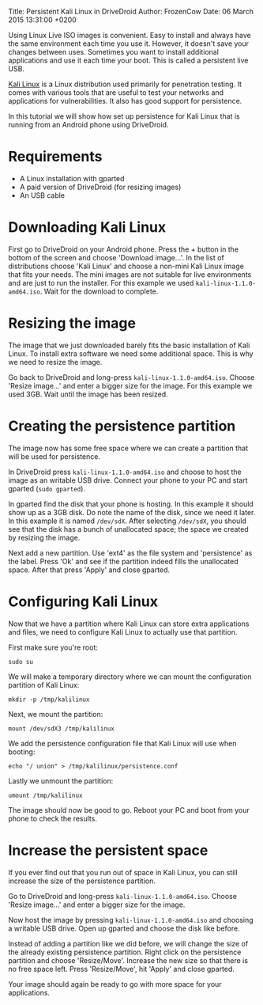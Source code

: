 Title: Persistent Kali Linux in DriveDroid
Author: FrozenCow
Date: 06 March 2015 13:31:00 +0200

Using Linux Live ISO images is convenient. Easy to install and always have the same environment each time you use it. However, it doesn't save your changes between uses. Sometimes you want to install additional applications and use it each time your boot. This is called a persistent live USB.

[Kali Linux](https://www.kali.org/) is a Linux distribution used primarily for penetration testing. It comes with various tools that are useful to test your networks and applications for vulnerabilities. It also has good support for persistence.

In this tutorial we will show how set up persistence for Kali Linux that is running from an Android phone using DriveDroid.

# Requirements

* A Linux installation with gparted
* A paid version of DriveDroid (for resizing images)
* An USB cable

# Downloading Kali Linux

First go to DriveDroid on your Android phone. Press the + button in the bottom of the screen and choose 'Download image...'. In the list of distributions choose 'Kali Linux' and choose a non-mini Kali Linux image that fits your needs. The mini images are not suitable for live environments and are just to run the installer. For this example we used `kali-linux-1.1.0-amd64.iso`. Wait for the download to complete.

# Resizing the image

The image that we just downloaded barely fits the basic installation of Kali Linux. To install extra software we need some additional space. This is why we need to resize the image.

Go back to DriveDroid and long-press `kali-linux-1.1.0-amd64.iso`. Choose 'Resize image...' and enter a bigger size for the image. For this example we used 3GB. Wait until the image has been resized.

# Creating the persistence partition

The image now has some free space where we can create a partition that will be used for persistence.

In DriveDroid press `kali-linux-1.1.0-amd64.iso` and choose to host the image as an writable USB drive. Connect your phone to your PC and start gparted (`sudo gparted`).

In gparted find the disk that your phone is hosting. In this example it should show up as a 3GB disk. Do note the name of the disk, since we need it later. In this example it is named `/dev/sdX`. After selecting `/dev/sdX`, you should see that the disk has a bunch of unallocated space; the space we created by resizing the image.

Next add a new partition. Use 'ext4' as the file system and 'persistence' as the label. Press 'Ok' and see if the partition indeed fills the unallocated space. After that press 'Apply' and close gparted.

# Configuring Kali Linux

Now that we have a partition where Kali Linux can store extra applications and files, we need to configure Kali Linux to actually use that partition.

First make sure you're root:

    sudo su

We will make a temporary directory where we can mount the configuration partition of Kali Linux:

    mkdir -p /tmp/kalilinux

Next, we mount the partition:

    mount /dev/sdX3 /tmp/kalilinux

We add the persistence configuration file that Kali Linux will use when booting:

    echo "/ union" > /tmp/kalilinux/persistence.conf

Lastly we unmount the partition:

    umount /tmp/kalilinux

The image should now be good to go. Reboot your PC and boot from your phone to check the results.

# Increase the persistent space

If you ever find out that you run out of space in Kali Linux, you can still increase the size of the persistence partition.

Go to DriveDroid and long-press `kali-linux-1.1.0-amd64.iso`. Choose 'Resize image...' and enter a bigger size for the image.

Now host the image by pressing `kali-linux-1.1.0-amd64.iso` and choosing a writable USB drive. Open up gparted and choose the disk like before.

Instead of adding a partition like we did before, we will change the size of the already existing persistence partition. Right click on the persistence partition and choose 'Resize/Move'. Increase the new size so that there is no free space left. Press 'Resize/Move', hit 'Apply' and close gparted.

Your image should again be ready to go with more space for your applications.